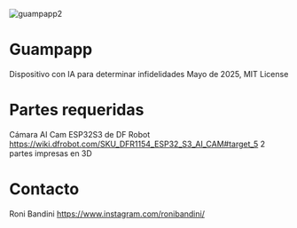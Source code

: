 ![guampapp2](https://github.com/user-attachments/assets/d5b0c2e1-1ed3-4756-bb3d-3ceed112fc35)

# Guampapp
Dispositivo con IA para determinar infidelidades 
Mayo de 2025, MIT License

# Partes requeridas
Cámara AI Cam ESP32S3 de DF Robot https://wiki.dfrobot.com/SKU_DFR1154_ESP32_S3_AI_CAM#target_5
2 partes impresas en 3D

# Contacto
Roni Bandini
https://www.instagram.com/ronibandini/
